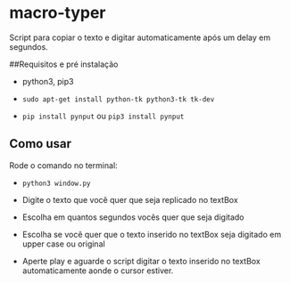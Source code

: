# macro-typer

Script para copiar o texto e digitar automaticamente após um delay em segundos.

##Requisitos e pré instalação

 - python3, pip3

 - `sudo apt-get install python-tk python3-tk tk-dev`

 - `pip install pynput` ou `pip3 install pynput`

## Como usar

Rode o comando no terminal:

- `python3 window.py`

- Digite o texto que você quer que seja replicado no textBox

- Escolha em quantos segundos vocês quer que seja digitado

- Escolha se você quer que o texto inserido no textBox seja digitado em upper case ou original

- Aperte play e aguarde o script digitar o texto inserido no textBox automaticamente aonde o cursor estiver.
